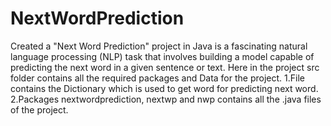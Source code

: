 # NextWordPrediction
Created a "Next Word Prediction" project in Java is a fascinating natural language processing (NLP) 
task that involves building a model capable of predicting the next word in a given sentence or text.
Here in the project  src folder contains all the required packages and Data for the project.
1.File contains the Dictionary which is used to get word for predicting next word.
2.Packages nextwordprediction, nextwp  and nwp contains all the .java files of the project.
